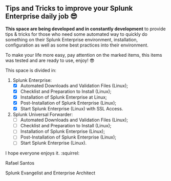 ## Tips and Tricks to improve your Splunk Enterprise daily job :sunglasses:

**This space are being developed and in constantly development** to provide tips & tricks for those who need some automated way to quickly do something on their Splunk Enterprise environment, installation, configuration as well as some best practices into their environment.

To make your life more easy, pay attention on the marked items, this items was tested and are ready to use, enjoy! :sunglasses:

This space is divided in:

1.	Splunk Enterprise:
	- [x] Automated Downloads and Validation Files (Linux);
	- [x] Checklist and Preparation to Install (Linux);
	- [x] Installation of Splunk Enterprise at Linux;
	- [x] Post-Installation of Splunk Enterprise (Linux);
	- [x] Start Splunk Enterprise (Linux) with SSL Access.
2.	Splunk Universal Forwarder:
	- [ ] Automated Downloads and Validation Files (Linux);
	- [ ] Checklist and Preparation to Install (Linux);
	- [ ] Installation of Splunk Enterprise (Linux);
	- [ ] Post-Installation of Splunk Enterprise (Linux);
	- [ ] Start Splunk Enterprise (Linux).

I hope everyone enjoys it. :squirrel:

Rafael Santos

Splunk Evangelist and Enterprise Architect
